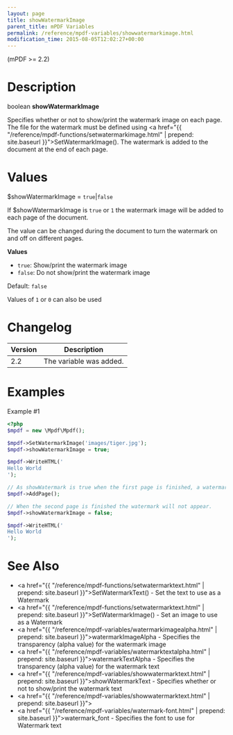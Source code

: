 ```yaml
---
layout: page
title: showWatermarkImage
parent_title: mPDF Variables
permalink: /reference/mpdf-variables/showwatermarkimage.html
modification_time: 2015-08-05T12:02:27+00:00
---
```


(mPDF >= 2.2)

# Description

boolean **showWatermarkImage**

Specifies whether or not to show/print the watermark image on each page. The file for the watermark must be defined 
using <a href="{{ "/reference/mpdf-functions/setwatermarkimage.html" | prepend: site.baseurl }}">SetWatermarkImage()</a>. 
The watermark is added to the document at the end of each page.

# Values

<span class="parameter">$showWatermarkImage</span> = `true`\|`false`

If <span class="parameter">$showWatermarkImage</span> is `true` or `1` the watermark image will be added to each page of the document.

The value can be changed during the document to turn the watermark on and off on different pages.

**Values**

* `true`:  Show/print the watermark image
* `false`: Do not show/print the watermark image

Default: `false`

Values of `1` or `0` can also be used


# Changelog

<table class="table">
<thead>
<tr>
  <th>Version</th>
  <th>Description</th>
</tr>
</thead>
<tbody>
<tr>
  <td>2.2</td>
  <td>The variable was added.</td>
</tr>
</tbody>
</table>

# Examples

Example #1

```php
<?php
$mpdf = new \Mpdf\Mpdf();

$mpdf->SetWatermarkImage('images/tiger.jpg');
$mpdf->showWatermarkImage = true;

$mpdf->WriteHTML('
Hello World
');

// As showWatermark is true when the first page is finished, a watermark is added
$mpdf->AddPage();

// When the second page is finished the watermark will not appear.
$mpdf->showWatermarkImage = false;

$mpdf->WriteHTML('
Hello World
');

```

# See Also

* <a href="{{ "/reference/mpdf-functions/setwatermarktext.html" | prepend: site.baseurl }}">SetWatermarkText()</a> - Set the text to use as a Watermark
* <a href="{{ "/reference/mpdf-functions/setwatermarktext.html" | prepend: site.baseurl }}">SetWatermarkImage()</a> - Set an image to use as a Watermark
* <a href="{{ "/reference/mpdf-variables/watermarkimagealpha.html" | prepend: site.baseurl }}">watermarkImageAlpha</a> - Specifies the transparency (alpha value) for the watermark image
* <a href="{{ "/reference/mpdf-variables/watermarktextalpha.html" | prepend: site.baseurl }}">watermarkTextAlpha</a> - Specifies the transparency (alpha value) for the watermark text
* <a href="{{ "/reference/mpdf-variables/showwatermarktext.html" | prepend: site.baseurl }}">showWatermarkText</a> - Specifies whether or not to show/print the watermark text
* <a href="{{ "/reference/mpdf-variables/showwatermarktext.html" | prepend: site.baseurl }}"></a>
* <a href="{{ "/reference/mpdf-variables/watermark-font.html" | prepend: site.baseurl }}">watermark_font</a> - Specifies the font to use for Watermark text
